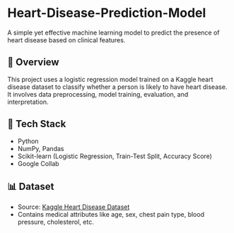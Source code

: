 # Heart-Disease-Prediction-Model

A simple yet effective machine learning model to predict the presence of heart disease based on clinical features.

## 📂 Overview

This project uses a logistic regression model trained on a Kaggle heart disease dataset to classify whether a person is likely to have heart disease. It involves data preprocessing, model training, evaluation, and interpretation.

## 🔧 Tech Stack

- Python
- NumPy, Pandas
- Scikit-learn (Logistic Regression, Train-Test Split, Accuracy Score)
- Google Collab

## 📊 Dataset

- Source: [Kaggle Heart Disease Dataset](https://www.kaggle.com/datasets)
- Contains medical attributes like age, sex, chest pain type, blood pressure, cholesterol, etc.
